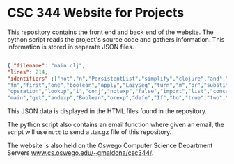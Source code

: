 # CSC 344 Website for Projects

This repository contains the front end and back end of the website. The python script reads the project's source code and gathers information. This information is stored in seperate JSON files. 


```JSON

{ "filename": "main.clj",
"lines": 214,
"identifiers" :["not","n","PersistentList","simplify","clojure","and","cond","the","demorgans","arg","into","exp","drop","new","seq","last","but","e",
"fn","first","one","boolean","apply","LazySeq","turn","m","or","substitute","c","symbol","type","pop","lang","contains","l","map","coll","nth",
"operation","lookup","i","conj","notexp","false","import","list","concat","second","evalexp","operator","is","if","count","ns","variable",
"main","get","andexp","Boolean","orexp","defn","If","to","true","two","vec","let"] }
```

This JSON data is displayed in the HTML files found in the repository. 

The python script also contains an email function where given an email, the script will use ```mutt``` to send a .tar.gz file of this repository. 

The website is also held on the Oswego Computer Science Department Servers www.cs.oswego.edu/~gmaldona/csc344/.
